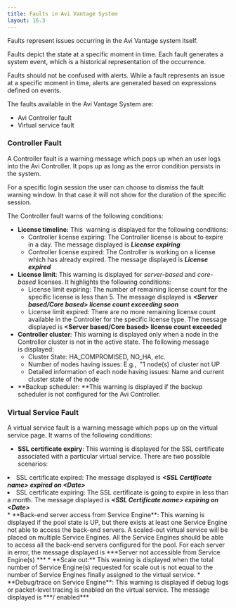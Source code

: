 ```yaml
---
title: Faults in Avi Vantage System
layout: 16.3
---
```

Faults represent issues occurring in the Avi Vantage system itself.

Faults depict the state at a specific moment in time. Each fault generates a system event, which is a historical representation of the occurrence.

Faults should not be confused with alerts. While a fault represents an issue at a specific moment in time, alerts are generated based on expressions defined on events.

The faults available in the Avi Vantage System are:

* Avi Controller fault
* Virtual service fault 

### **Controller Fault**

A Controller fault is a warning message which pops up when an user logs into the Avi Controller. It pops up as long as the error condition persists in the system.

For a specific login session the user can choose to dismiss the fault warning window. In that case it will not show for the duration of the specific session.

The Controller fault warns of the following conditions:

* **License timeline:** This  warning is displayed for the following conditions:  
    * Controller license expiring: The Controller license is about to expire in a day. The message displayed is ***License <license name> expiring***
    * Controller license expired: The Controller is working on a license which has already expired. The message displayed is ***License <license name> expired*** 
* **License limit**: This warning is displayed for *server-based* and *core-based* licenses. It highlights the following conditions:  
    * License limit expiring: The number of remaining license count for the specific license is less than 5. The message displayed is ***<Server based/Core based> license count exceeding soon***
    * License limit expired: There are no more remaining license count available in the Controller for the specific license type. The message displayed is ****<Server based/Core based> license count exceeded****
* **Controller cluster**: This warning is displayed only when a node in the Controller cluster is not in the active state. The following message is displayed:  
    * Cluster State: HA_COMPROMISED, NO_HA, etc.
    * Number of nodes having issues: E.g.,  "1 node(s) of cluster not UP
    * Detailed information of each node having issues: Name and current cluster state of the node
* **Backup scheduler: **This warning is displayed if the backup scheduler is not configured for the Avi Controller. 

### **Virtual Service Fault**

A virtual service fault is a warning message which pops up on the virtual service page. It warns of the following conditions:

* **SSL certificate expiry**: This warning is displayed for the SSL certificate associated with a particular virtual service. There are two possible scenarios: <ol> 
 <li>SSL certificate expired: The message displayed is <strong><em>&lt;SSL Certificate name&gt; expired on &lt;Date&gt;</em></strong></li> 
 <li>SSL certificate expiring: The SSL certificate is going to expire in less than a month. The message displayed is <strong><em>&lt;SSL Certificate name&gt; expiring on &lt;Date&gt;</em></strong></li> 
</ol> 
* **Back-end server access from Service Engine**: This warning is displayed if the pool state is UP, but there exists at least one Service Engine not able to access the back-end servers. A scaled-out virtual service will be placed on multiple Service Engines. All the Service Engines should be able to access all the back-end servers configured for the pool. For each server in error, the message displayed is ***Server <Server name> not accessible from Service Engine(s) <comma separated list of Service Engines>***
* **Scale out:** This warning is displayed when the total number of Service Engine(s) requested for scale out is not equal to the number of Service Engines finally assigned to the virtual service.
* **Debug/trace on Service Engine**: This warning is displayed if debug logs or packet-level tracing is enabled on the virtual service. The message displayed is ***<Packet capture>/<Debug flags> enabled*** 

 

